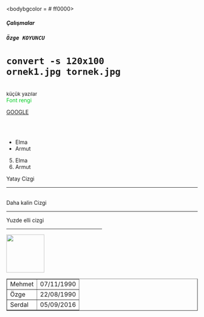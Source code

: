 <html> <head>
<title>Özge KOYUNCU Web Sayfasi</title>
</head>

<bodybgcolor = # ff0000> 

<table border=1>
<tr><td>Mehmet</td><td>07/11/1990</td></tr>
<tr><td>Özge</td><td>22/08/1990</td></tr>
<tr><td>Serdal</td><td>05/09/2016</td></tr>

<h5>Çalışmalar</h5>

<tt><b><i>Özge KOYUNCU</i></b></tt>
<br>
<code>
# convert -s 120x100 ornek1.jpg tornek.jpg 
</code> 
<br>
<font  size=-1>küçük yazılar</font>
<br>
<font  color=#00cc21>Font rengi</font>
<br>

<a  href="http://www.google.com.tr">GOOGLE</a> 

<p></p> 
<br>
<br>

<ul>  
<li>Elma</li>
<li>Armut</li>
</ul>


<ol  start=5>  
<li>Elma</li>
<li>Armut</li>

</ol> 

Yatay Cizgi
<hr> 
<br>
Daha kalin Cizgi
<hr  size=5>
Yuzde elli cizgi
<hr  width=50%>

<img  src="https://www.inonu.edu.tr/Assets/img/adayogrenci.png" width=100>


